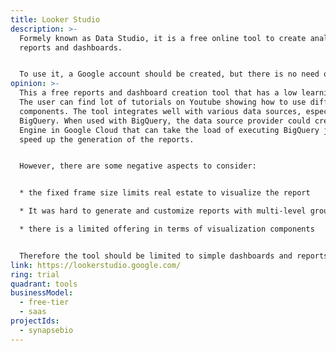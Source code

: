 ```yaml
---
title: Looker Studio
description: >-
  Formely known as Data Studio, it is a free online tool to create analytics
  reports and dashboards.


  To use it, a Google account should be created, but there is no need of using Google Cloud Platform.
opinion: >-
  This a free reports and dashboard creation tool that has a low learning curve.
  The user can find lot of tutorials on Youtube showing how to use different
  components. The tool integrates well with various data sources, especially
  BigQuery. When used with BigQuery, the data source provider could create a BI
  Engine in Google Cloud that can take the load of executing BigQuery jobs and
  speed up the generation of the reports.


  However, there are some negative aspects to consider:


  * the fixed frame size limits real estate to visualize the report

  * It was hard to generate and customize reports with multi-level groups

  * there is a limited offering in terms of visualization components


  Therefore the tool should be limited to simple dashboards and reports that do not require complex joins and aggregations.
link: https://lookerstudio.google.com/
ring: trial
quadrant: tools
businessModel:
  - free-tier
  - saas
projectIds:
  - synapsebio
---
```


